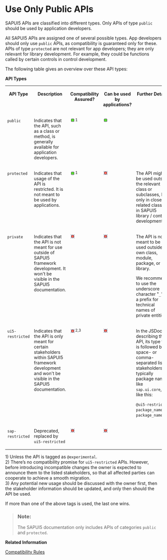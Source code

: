 <!-- loiob0d5fe2f1b0b497cbd67cd5a1d35fa4c -->

# Use Only Public APIs

SAPUI5 APIs are classified into different types. Only APIs of type `public` should be used by application developers.

All SAPUI5 APIs are assigned one of several possible types. App developers should only use `public` APIs, as compatibility is guaranteed only for these. APIs of type `protected` are not relevant for app developers; they are only relevant for library development. For example, they could be functions called by certain controls in control development.

The following table gives an overview over these API types:

**API Types**


<table>
<tr>
<th valign="top">

API Type



</th>
<th valign="top">

Description



</th>
<th valign="top">

Compatibility Assured?



</th>
<th valign="top">

Can be used by applications?



</th>
<th valign="top">

Further Details



</th>
<th valign="top">

Example



</th>
</tr>
<tr>
<td valign="top">

 `public` 



</td>
<td valign="top">

Indicates that the API, such as a class or method, is generally available for application developers.



</td>
<td valign="top">

 ![Yes](../02_Read-Me-First/images/Green_Led_3cb17ee.gif)<sup>1</sup> 



</td>
<td valign="top">

 ![Yes](../02_Read-Me-First/images/Green_Led_3cb17ee.gif) 



</td>
<td valign="top">



</td>
<td valign="top">

 [`ManagedObject.prototype.getId`](https://ui5.sap.com/#/api/sap.ui.base.ManagedObject%23methods/getId) 



</td>
</tr>
<tr>
<td valign="top">

 `protected` 



</td>
<td valign="top">

Indicates that usage of the API is restricted. It is not meant to be used by applications.



</td>
<td valign="top">

 ![Yes](../02_Read-Me-First/images/Green_Led_3cb17ee.gif)<sup>1</sup> 



</td>
<td valign="top">

 ![No](../02_Read-Me-First/images/Red_Led_5befb5a.gif) 



</td>
<td valign="top">

The API might be used outside the relevant class or subclasses, but only in closely related classes in SAPUI5 library / control development.



</td>
<td valign="top">

 [`Control.prototype.invalidate`](https://ui5.sap.com/#/api/sap.ui.core.Control%23methods/invalidate) 



</td>
</tr>
<tr>
<td valign="top">

 `private` 



</td>
<td valign="top">

Indicates that the API is not meant for use outside of SAPUI5 framework development. It won't be visible in the SAPUI5 documentation.



</td>
<td valign="top">

 ![No](../02_Read-Me-First/images/Red_Led_5befb5a.gif) 



</td>
<td valign="top">

 ![No](../02_Read-Me-First/images/Red_Led_5befb5a.gif) 



</td>
<td valign="top">

The API is not meant to be used outside its own class, module, package, or library.

We recommend to use the underscore character "`_`" as a prefix for technical names of private entities.



</td>
<td valign="top">

 [`Icon.prototype._getOutputTitle`](https://github.com/SAP/openui5/blob/c67c74d5de985904b50fb250b0d335c08b275025/src/sap.ui.core/src/sap/ui/core/Icon.js#L477) 



</td>
</tr>
<tr>
<td valign="top">

 `ui5-restricted` 



</td>
<td valign="top">

Indicates that the API is only meant for certain stakeholders within SAPUI5 framework development and won't be visible in the SAPUI5 documentation.



</td>
<td valign="top">

 ![No](../02_Read-Me-First/images/Red_Led_5befb5a.gif)<sup>2,3</sup> 



</td>
<td valign="top">

 ![No](../02_Read-Me-First/images/Red_Led_5befb5a.gif) 



</td>
<td valign="top">

In the JSDoc describing the API, its type tag is followed by a space- or comma-separated list of stakeholders, typically package names like `sap.ui.core`, like this:

`@ui5-restricted package_name_1, package_name_2`



</td>
<td valign="top">

`@ui5-restricted sap.ui.core, sap.m, sap.viz`

in

[`Control.prototype.setBlocked`](https://github.com/SAP/openui5/blob/c67c74d5de985904b50fb250b0d335c08b275025/src/sap.ui.core/src/sap/ui/core/Control.js#L944)



</td>
</tr>
<tr>
<td valign="top">

 `sap-restricted` 



</td>
<td valign="top">

Deprecated, replaced by `ui5-restricted` 



</td>
<td valign="top">

 ![No](../02_Read-Me-First/images/Red_Led_5befb5a.gif) 



</td>
<td valign="top">

 ![No](../02_Read-Me-First/images/Red_Led_5befb5a.gif) 



</td>
<td valign="top">

 



</td>
<td valign="top">

 



</td>
</tr>
</table>

1\) Unless the API is tagged as `@experimental`.  
 2\) There’s no compatibility promise for `ui5-restricted` APIs. However, before introducing incompatible changes the owner is expected to announce them to the listed stakeholders, so that all affected parties can cooperate to achieve a smooth migration.  
 3\) Any potential new usage should be discussed with the owner first, then the stakeholder information should be updated, and only then should the API be used.

If more than one of the above tags is used, the last one wins.

> ### Note:  
> The SAPUI5 documentation only includes APIs of categories `public` and `protected`.

**Related Information**  


[Compatibility Rules](../02_Read-Me-First/compatibility-rules-91f0873.md "The following sections describe what SAP can change in major, minor, and patch releases. Always consider these rules when developing apps, features, or controls with or for SAPUI5.")

